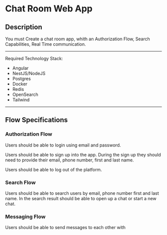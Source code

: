 # Chat Room Web App

## Description

You must Create a chat room app, whith an Authorization Flow, Search Capabilities, Real Time communication.

---

Required Technology Stack:

- Angular
- NestJS/NodeJS
- Postgres
- Docker
- Redis
- OpenSearch
- Tailwind

---

## Flow Specifications

### Authorization Flow

Users should be able to login using email and password.

Users should be able to sign up into the app. During the sign up they should need to provide their email, phone number, first and last name.

Users should be able to log out of the platform.

### Search Flow

Users should be able to search users by email, phone number first and last name. In the search result should be able to open up a chat or start a new chat.

### Messaging Flow

Users should be able to send messages to each other with
